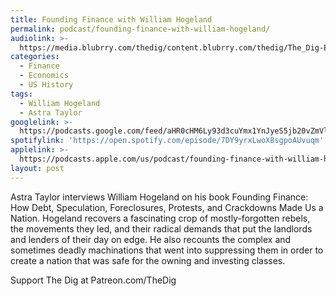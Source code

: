 ```yaml
---
title: Founding Finance with William Hogeland
permalink: podcast/founding-finance-with-william-hogeland/
audiolink: >-
  https://media.blubrry.com/thedig/content.blubrry.com/thedig/The_Dig-EP_383-Hogeland.mp3
categories:
  - Finance
  - Economics
  - US History
tags:
  - William Hogeland
  - Astra Taylor
googlelink: >-
  https://podcasts.google.com/feed/aHR0cHM6Ly93d3cuYmx1YnJyeS5jb20vZmVlZHMvdGhlZGlnLnhtbA/episode/aHR0cHM6Ly90aGVkaWcuYmx1YnJyeS5uZXQvP3A9MjMxMQ?sa=X&ved=0CAUQkfYCahcKEwi44f7r1b-AAxUAAAAAHQAAAAAQNg
spotifylink: 'https://open.spotify.com/episode/7DY9yrxLwoX8sgpoAUvuqm'
applelink: >-
  https://podcasts.apple.com/us/podcast/founding-finance-with-william-hogeland/id1043245989?i=1000588552742
layout: post
---
```


Astra Taylor interviews William Hogeland on his book Founding Finance: How Debt, Speculation, Foreclosures, Protests, and Crackdowns Made Us a Nation. Hogeland recovers a fascinating crop of mostly-forgotten rebels, the movements they led, and their radical demands that put the landlords and lenders of their day on edge. He also recounts the complex and sometimes deadly machinations that went into suppressing them in order to create a nation that was safe for the owning and investing classes.

Support The Dig at Patreon.com/TheDig
